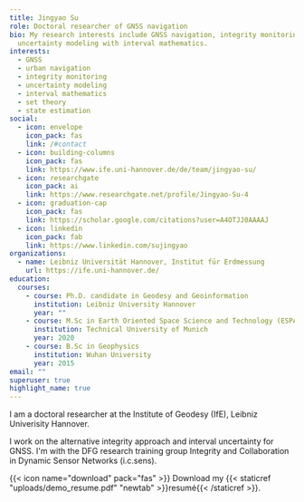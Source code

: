 ```yaml
---
title: Jingyao Su
role: Doctoral researcher of GNSS navigation
bio: My research interests include GNSS navigation, integrity monitoring and
  uncertainty modeling with interval mathematics.
interests:
  - GNSS
  - urban navigation
  - integrity monitoring
  - uncertainty modeling
  - interval mathematics
  - set theory
  - state estimation
social:
  - icon: envelope
    icon_pack: fas
    link: /#contact
  - icon: building-columns
    icon_pack: fas
    link: https://www.ife.uni-hannover.de/de/team/jingyao-su/
  - icon: researchgate
    icon_pack: ai
    link: https://www.researchgate.net/profile/Jingyao-Su-4
  - icon: graduation-cap
    icon_pack: fas
    link: https://scholar.google.com/citations?user=A4OTJJ0AAAAJ
  - icon: linkedin
    icon_pack: fab
    link: https://www.linkedin.com/sujingyao
organizations:
  - name: Leibniz Universität Hannover, Institut für Erdmessung
    url: https://ife.uni-hannover.de/
education:
  courses:
    - course: Ph.D. candidate in Geodesy and Geoinformation
      institution: Leibniz University Hannover
      year: ""
    - course: M.Sc in Earth Oriented Space Science and Technology (ESPACE)
      institution: Technical University of Munich
      year: 2020
    - course: B.Sc in Geophysics
      institution: Wuhan University
      year: 2015
email: ""
superuser: true
highlight_name: true
---
```

I am a doctoral researcher at the Institute of Geodesy (IfE), Leibniz Univerisity Hannover. 

I work on the alternative integrity approach and interval uncertainty for GNSS. I'm with the DFG research training group Integrity and Collaboration in Dynamic Sensor Networks (i.c.sens).

{{< icon name="download" pack="fas" >}} Download my {{< staticref "uploads/demo_resume.pdf" "newtab" >}}resumé{{< /staticref >}}.